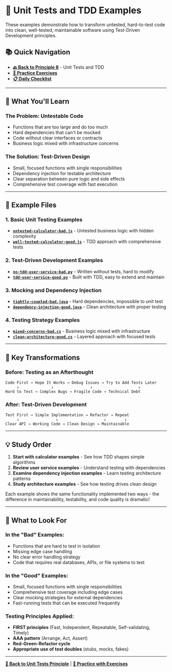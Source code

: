 # 🧪 Unit Tests and TDD Examples

These examples demonstrate how to transform untested, hard-to-test code into clean, well-tested, maintainable software using Test-Driven Development principles.

## 📚 **Quick Navigation**
- **[🔙 Back to Principle 8](../../../principles/08-unit-tests/README.md)** - Unit Tests and TDD
- **[📝 Practice Exercises](../../../exercises/principle-practice/08-unit-tests/README.md)**
- **[📋 Daily Checklist](../../../principles/08-unit-tests/checklist.md)**

---

## 🎯 **What You'll Learn**

### **The Problem: Untestable Code**
- Functions that are too large and do too much
- Hard dependencies that can't be mocked
- Code without clear interfaces or contracts
- Business logic mixed with infrastructure concerns

### **The Solution: Test-Driven Design**
- Small, focused functions with single responsibilities
- Dependency injection for testable architecture
- Clear separation between pure logic and side effects
- Comprehensive test coverage with fast execution

---

## 📁 **Example Files**

### **1. Basic Unit Testing Examples**
- **[`untested-calculator-bad.js`](./untested-calculator-bad.js)** - Untested business logic with hidden complexity
- **[`well-tested-calculator-good.js`](./well-tested-calculator-good.js)** - TDD approach with comprehensive tests

### **2. Test-Driven Development Examples** 
- **[`no-tdd-user-service-bad.py`](./no-tdd-user-service-bad.py)** - Written without tests, hard to modify
- **[`tdd-user-service-good.py`](./tdd-user-service-good.py)** - Built with TDD, easy to extend and maintain

### **3. Mocking and Dependency Injection**
- **[`tightly-coupled-bad.java`](./tightly-coupled-bad.java)** - Hard dependencies, impossible to unit test
- **[`dependency-injection-good.java`](./dependency-injection-good.java)** - Clean architecture with proper testing

### **4. Testing Strategy Examples**
- **[`mixed-concerns-bad.cs`](./mixed-concerns-bad.cs)** - Business logic mixed with infrastructure
- **[`clean-architecture-good.cs`](./clean-architecture-good.cs)** - Layered approach with focused tests

---

## 🚀 **Key Transformations**

### **Before: Testing as an Afterthought**
```
Code First → Hope It Works → Debug Issues → Try to Add Tests Later
     ↓              ↓                ↓                    ↓
Hard to Test → Complex Bugs → Fragile Code → Technical Debt
```

### **After: Test-Driven Development**
```
Test First → Simple Implementation → Refactor → Repeat
     ↓                ↓                    ↓        ↓
Clear API → Working Code → Clean Design → Maintainable
```

---

## 💡 **Study Order**

1. **Start with calculator examples** - See how TDD shapes simple algorithms
2. **Review user service examples** - Understand testing with dependencies
3. **Examine dependency injection examples** - Learn testing architecture patterns
4. **Study architecture examples** - See how testing drives clean design

Each example shows the same functionality implemented two ways - the difference in maintainability, testability, and code quality is dramatic!

---

## 🎯 **What to Look For**

### **In the "Bad" Examples:**
- Functions that are hard to test in isolation
- Missing edge case handling
- No clear error handling strategy
- Code that requires real databases, APIs, or file systems to test

### **In the "Good" Examples:**
- Small, focused functions with single responsibilities
- Comprehensive test coverage including edge cases
- Clear mocking strategies for external dependencies
- Fast-running tests that can be executed frequently

### **Testing Principles Applied:**
- **FIRST principles** (Fast, Independent, Repeatable, Self-validating, Timely)
- **AAA pattern** (Arrange, Act, Assert)
- **Red-Green-Refactor cycle**
- **Appropriate use of test doubles** (stubs, mocks, fakes)

---

**[📖 Back to Unit Tests Principle](../../../principles/08-unit-tests/README.md)** | **[📝 Practice with Exercises](../../../exercises/principle-practice/08-unit-tests/README.md)**
